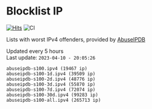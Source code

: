 # Blocklist IP

[![Hits](https://hits.seeyoufarm.com/api/count/incr/badge.svg?url=https%3A%2F%2Fgithub.com%2Fborestad%2Fblocklist-ip%2F&count_bg=%2379C83D&title_bg=%23555555&icon=&icon_color=%23E7E7E7&title=hits&edge_flat=false)](https://hits.seeyoufarm.com)  ![CI](https://img.shields.io/github/workflow/status/borestad/blocklist-ip/CI?style=flat-square)

Lists with worst IPv4 offenders, provided by [AbuseIPDB](https://www.abuseipdb.com/)

<!-- FOOTER-PLACEHOLDER -->
Updated every 5 hours<br>
Last update: `2023-04-10 - 20:05:26`
```
abuseipdb-s100.ipv4 (19467 ip)
abuseipdb-s100-1d.ipv4 (39509 ip)
abuseipdb-s100-2d.ipv4 (48776 ip)
abuseipdb-s100-3d.ipv4 (55870 ip)
abuseipdb-s100-7d.ipv4 (72074 ip)
abuseipdb-s100-30d.ipv4 (99283 ip)
abuseipdb-s100-all.ipv4 (265713 ip)
```
